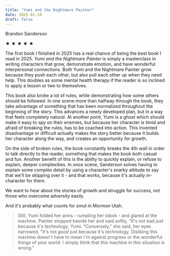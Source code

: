 ```yaml
---
title: "Yumi and the Nightmare Painter"
date: 2025-01-10
draft: false
---
```


Brandon Sanderson

&#9733; &#9733; &#9733; &#9733; &#9733;

The first book I finished in 2025 has a real chance of being the best book I read in 2025. _Yumi and the Nightmare Painter_ is simply a masterclass in writing characters that grow, demonstrate emotion, and have wonderful interpersonal connections. Both Yumi and the Nightmare Painter grow because they push each other, but also pull each other up when they need help. This doubles as some mental health therapy if the reader is so inclined to apply a lesson or two to themselves.

This book also broke a lot of rules, while demonstrating how some others should be followed. In one scene more than halfway through the book, they take advantage of something that has been normalized throughout the beginning of the story. This advances a newly developed plan, but in a way that feels completely natural. At another point, Yumi is a ghost which should make it easy to spy on their enemies, but because her character is timid and afraid of breaking the rules, has to be coached into action. This invented disadvantage or difficult actually makes the story better because it builds her character along the way, and creates an opportunity for growth.

On the side of broken rules, the book constantly breaks the 4th wall in order to talk directly to the reader, something that makes the book both casual and fun. Another benefit of this is the ability to quickly explain, or refuse to explain, deeper complexities. In once scene, Sanderson solves having to explain some complex detail by using a character's snarky attitude to say that we'll be skipping over it - and that works, because it's actually in-character for them.

We want to hear about the stories of growth and struggle for success, not those who overcome adversity easily.

And it's probably what counts for smut in Mormon Utah.

> Still, Yumi folded her arms - rumpling her tobok - and glared at the machine. Painter stopped beside her and said softly, "It's not bad _just_ because it's technology, Yumi. "Conversely," she said, her eyes narrowed, "it's not _good_ just because it's technology. Disliking this machine doesn't have to mean I'm against progress or the wonderful things of your world. I simply think that _this_ machine in _this_ situation is wrong."
